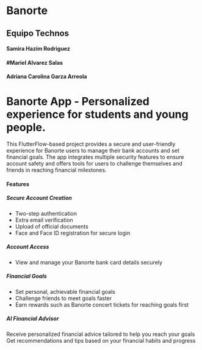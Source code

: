 # Banorte
## Equipo Technos
#### Samira Hazim Rodriguez
#### #Mariel Alvarez Salas
#### Adriana Carolina Garza Arreola

# Banorte App - Personalized experience for students and young people.
This FlutterFlow-based project provides a secure and user-friendly experience for Banorte users to manage their bank accounts and set financial goals. The app integrates multiple security features to ensure account safety and offers tools for users to challenge themselves and friends in reaching financial milestones.

#### Features
##### Secure Account Creation
- Two-step authentication
- Extra email verification
- Upload of official documents
- Face and Face ID registration for secure login
  
##### Account Access
- View and manage your Banorte bank card details securely

##### Financial Goals
- Set personal, achievable financial goals
- Challenge friends to meet goals faster
- Earn rewards such as Banorte concert tickets for reaching goals first
  
##### AI Financial Advisor
Receive personalized financial advice tailored to help you reach your goals
Get recommendations and tips based on your financial habits and progress
